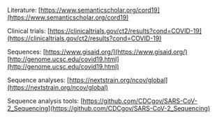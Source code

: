 


Literature:
[https://www.semanticscholar.org/cord19](https://www.semanticscholar.org/cord19)


Clinical trials:
[https://clinicaltrials.gov/ct2/results?cond=COVID-19](https://clinicaltrials.gov/ct2/results?cond=COVID-19)


Sequences:
[https://www.gisaid.org/](https://www.gisaid.org/)
[http://genome.ucsc.edu/covid19.html](http://genome.ucsc.edu/covid19.html)


Sequence analyses:
[https://nextstrain.org/ncov/global](https://nextstrain.org/ncov/global)

Sequence analysis tools:
[https://github.com/CDCgov/SARS-CoV-2_Sequencing](https://github.com/CDCgov/SARS-CoV-2_Sequencing)



<!--stackedit_data:
eyJoaXN0b3J5IjpbLTExNjM5MzMxNTYsLTY4NDg5OTUwNyw3Mz
A5OTgxMTZdfQ==
-->